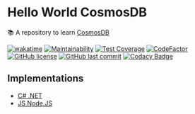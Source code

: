 # Hello World CosmosDB

📚 A repository to learn [CosmosDB](https://azure.microsoft.com/en-us/products/cosmos-db)

[![wakatime](https://wakatime.com/badge/github/GuilhermeStracini/hello-world-cosmosdb.svg)](https://wakatime.com/badge/github/GuilhermeStracini/hello-world-cosmosdb)
[![Maintainability](https://api.codeclimate.com/v1/badges/91983c62c4f730e1573f/maintainability)](https://codeclimate.com/github/GuilhermeStracini/hello-world-cosmosdb/maintainability)
[![Test Coverage](https://api.codeclimate.com/v1/badges/91983c62c4f730e1573f/test_coverage)](https://codeclimate.com/github/GuilhermeStracini/hello-world-cosmosdb/test_coverage)
[![CodeFactor](https://www.codefactor.io/repository/github/GuilhermeStracini/hello-world-cosmosdb/badge)](https://www.codefactor.io/repository/github/GuilhermeStracini/hello-world-cosmosdb)
[![GitHub license](https://img.shields.io/github/license/GuilhermeStracini/hello-world-cosmosdb)](https://github.com/GuilhermeStracini/hello-world-cosmosdb)
[![GitHub last commit](https://img.shields.io/github/last-commit/GuilhermeStracini/hello-world-cosmosdb)](https://github.com/GuilhermeStracini/hello-world-cosmosdb)
[![Codacy Badge](https://app.codacy.com/project/badge/Grade/b32943440e1a453d8d883f58eeded4f8)](https://app.codacy.com/gh/GuilhermeStracini/hello-world-cosmosdb/dashboard?utm_source=gh&utm_medium=referral&utm_content=&utm_campaign=Badge_grade)

## Implementations

- [C# .NET](/cosmos-db-dotnet/)
- [JS Node.JS](/cosmos-db-nodejs/)
